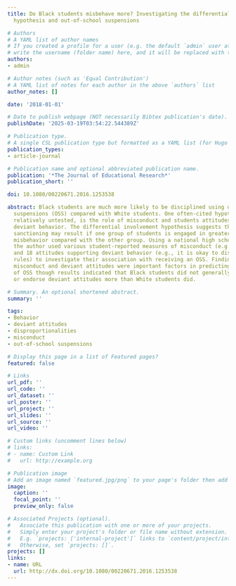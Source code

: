 ```yaml
---
title: Do Black students misbehave more? Investigating the differential involvement
  hypothesis and out-of-school suspensions

# Authors
# A YAML list of author names
# If you created a profile for a user (e.g. the default `admin` user at `content/authors/admin/`), 
# write the username (folder name) here, and it will be replaced with their full name and linked to their profile.
authors:
- admin

# Author notes (such as 'Equal Contribution')
# A YAML list of notes for each author in the above `authors` list
author_notes: []

date: '2018-01-01'

# Date to publish webpage (NOT necessarily Bibtex publication's date).
publishDate: '2025-03-19T03:54:22.544389Z'

# Publication type.
# A single CSL publication type but formatted as a YAML list (for Hugo requirements).
publication_types:
- article-journal

# Publication name and optional abbreviated publication name.
publication: '*The Journal of Educational Research*'
publication_short: ''

doi: 10.1080/00220671.2016.1253538

abstract: Black students are much more likely to be disciplined using out-of-school
  suspensions (OSS) compared with White students. One often-cited hypothesis, though
  relatively untested, is the role of misconduct and students attitudes that support
  deviant behavior. The differential involvement hypothesis suggests that disproportionate
  sanctioning may result if one group of students is engaged in greater levels of
  misbehavior compared with the other group. Using a national high school dataset,
  the author used various student-reported measures of misconduct (e.g., fighting)
  and 18 attitudes supporting deviant behavior (e.g., it is okay to disobey school
  rules) to investigate their association with receiving an OSS. Findings showed that
  misconduct and deviant attitudes were important factors in predicting the receipt
  of OSS though results indicated that Black students did not generally misbehave
  or endorse deviant attitudes more than White students did.

# Summary. An optional shortened abstract.
summary: ''

tags:
- Behavior
- deviant attitudes
- disproportionalities
- misconduct
- out-of-school suspensions

# Display this page in a list of Featured pages?
featured: false

# Links
url_pdf: ''
url_code: ''
url_dataset: ''
url_poster: ''
url_project: ''
url_slides: ''
url_source: ''
url_video: ''

# Custom links (uncomment lines below)
# links:
# - name: Custom Link
#   url: http://example.org

# Publication image
# Add an image named `featured.jpg/png` to your page's folder then add a caption below.
image:
  caption: ''
  focal_point: ''
  preview_only: false

# Associated Projects (optional).
#   Associate this publication with one or more of your projects.
#   Simply enter your project's folder or file name without extension.
#   E.g. `projects: ['internal-project']` links to `content/project/internal-project/index.md`.
#   Otherwise, set `projects: []`.
projects: []
links:
- name: URL
  url: http://dx.doi.org/10.1080/00220671.2016.1253538
---
```

